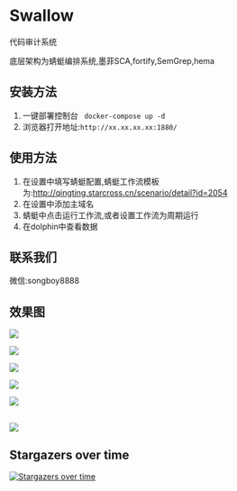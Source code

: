 # Swallow

代码审计系统

底层架构为蜻蜓编排系统,墨菲SCA,fortify,SemGrep,hema


## 安装方法

1. 一键部署控制台 ` docker-compose up -d`
2. 浏览器打开地址:`http://xx.xx.xx.xx:1880/`

## 使用方法
1. 在设置中填写蜻蜓配置,蜻蜓工作流模板为:http://qingting.starcross.cn/scenario/detail?id=2054
2. 在设置中添加主域名
3. 蜻蜓中点击运行工作流,或者设置工作流为周期运行
4. 在dolphin中查看数据

[//]: # (![]&#40;https://oss.songboy.site/blog/20230310173646.png&#41;)


## 联系我们

微信:songboy8888
 
 
## 效果图

![](https://oss.songboy.site/blog/20230323215157.png)

![](https://oss.songboy.site/blog/20230323215230.png)

![](https://oss.songboy.site/blog/20230323215238.png)

![](https://oss.songboy.site/blog/20230323215247.png)

![](https://oss.songboy.site/blog/20230323215256.png)


![](https://oss.songboy.site/blog/20230323215304.png)
----

## Stargazers over time

[![Stargazers over time](https://starchart.cc/StarCrossPortal/dolphin.svg)](https://starchart.cc/StarCrossPortal/dolphin)

